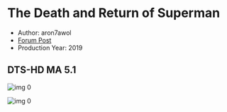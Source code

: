 # The Death and Return of Superman

* Author: aron7awol
* [Forum Post](https://www.avsforum.com/threads/bass-eq-for-filtered-movies.2995212/post-58647878)
* Production Year: 2019

## DTS-HD MA 5.1

![img 0](https://i.imgur.com/aIEqBs1.jpg)

![img 0](https://i.imgur.com/HdF5hYB.png)

